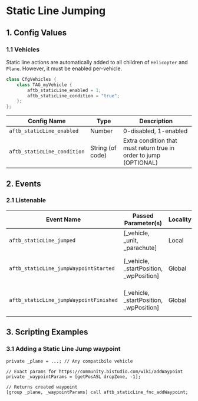 # Static Line Jumping

## 1. Config Values

### 1.1 Vehicles

Static line actions are automatically added to all children of `Helicopter` and `Plane`. However, it must be enabled per-vehicle.

```cpp
class CfgVehicles {
    class TAG_myVehicle {
        aftb_staticLine_enabled = 1;
        aftb_staticLine_condition = "true";
    };
};
```

| Config Name                 | Type             | Description                                                       |
| --------------------------- | ---------------- | ----------------------------------------------------------------- |
| `aftb_staticLine_enabled`   | Number           | 0-disabled, 1-enabled                                             |
| `aftb_staticLine_condition` | String (of code) | Extra condition that must return true in order to jump (OPTIONAL) |

## 2. Events

### 2.1 Listenable

| Event Name                             | Passed Parameter(s)                         | Locality | Description                           |
| -------------------------------------- | ------------------------------------------- | -------- | ------------------------------------- |
| `aftb_staticLine_jumped`               | \[\_vehicle, \_unit, \_parachute]           | Local    | A unit jumped out                     |
| `aftb_staticLine_jumpWaypointStarted`  | \[\_vehicle, \_startPosition, \_wpPosition] | Global   | "Static Line Jump" waypoint started   |
| `aftb_staticLine_jumpWaypointFinished` | \[\_vehicle, \_startPosition, \_wpPosition] | Global   | "Static Line Jump" waypoint completed |

## 3. Scripting Examples

### 3.1 Adding a Static Line Jump waypoint

```sqf
private _plane = ...; // Any compatibile vehicle

// Exact params for https://community.bistudio.com/wiki/addWaypoint
private _waypointParams = [getPosASL dropZone, -1];

// Returns created waypoint
[group _plane, _waypointParams] call aftb_staticLine_fnc_addWaypoint;
```
